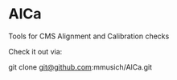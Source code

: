 # AlCa
Tools for CMS Alignment and Calibration checks

Check it out via:

git clone git@github.com:mmusich/AlCa.git	